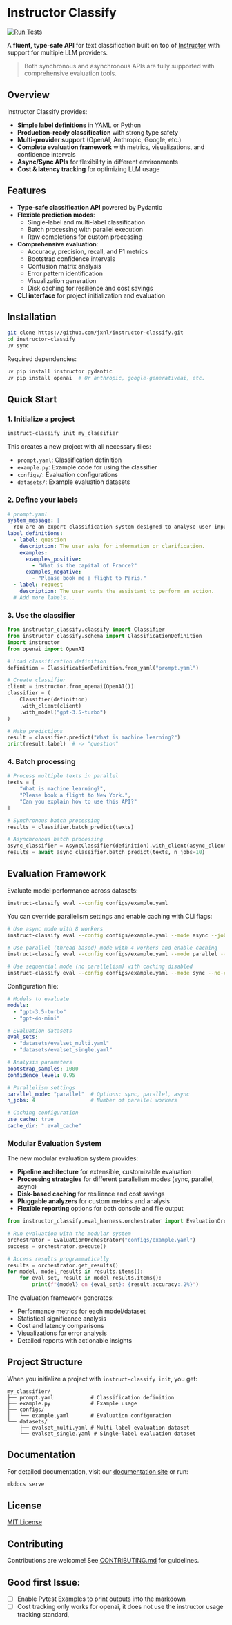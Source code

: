 # Instructor Classify

[![Run Tests](https://github.com/jxnl/instructor-classify/actions/workflows/run-tests.yml/badge.svg)](https://github.com/jxnl/instructor-classify/actions/workflows/run-tests.yml)

A **fluent, type-safe API** for text classification built on top of [Instructor](https://github.com/jxnl/instructor/) with support for multiple LLM providers.

> Both synchronous and asynchronous APIs are fully supported with comprehensive evaluation tools.

## Overview

Instructor Classify provides:

- **Simple label definitions** in YAML or Python
- **Production-ready classification** with strong type safety
- **Multi-provider support** (OpenAI, Anthropic, Google, etc.)
- **Complete evaluation framework** with metrics, visualizations, and confidence intervals
- **Async/Sync APIs** for flexibility in different environments
- **Cost & latency tracking** for optimizing LLM usage

## Features

- **Type-safe classification API** powered by Pydantic
- **Flexible prediction modes**:
  - Single-label and multi-label classification
  - Batch processing with parallel execution
  - Raw completions for custom processing
- **Comprehensive evaluation**:
  - Accuracy, precision, recall, and F1 metrics
  - Bootstrap confidence intervals
  - Confusion matrix analysis
  - Error pattern identification
  - Visualization generation
  - Disk caching for resilience and cost savings
- **CLI interface** for project initialization and evaluation

## Installation

```bash
git clone https://github.com/jxnl/instructor-classify.git
cd instructor-classify
uv sync
```

Required dependencies:
```bash
uv pip install instructor pydantic
uv pip install openai  # Or anthropic, google-generativeai, etc.
```

## Quick Start

### 1. Initialize a project

```bash
instruct-classify init my_classifier
```

This creates a new project with all necessary files:
- `prompt.yaml`: Classification definition
- `example.py`: Example code for using the classifier
- `configs/`: Evaluation configurations
- `datasets/`: Example evaluation datasets

### 2. Define your labels

```yaml
# prompt.yaml
system_message: |
  You are an expert classification system designed to analyse user inputs.
label_definitions:
  - label: question
    description: The user asks for information or clarification.
    examples:
      examples_positive:
        - "What is the capital of France?"
      examples_negative:
        - "Please book me a flight to Paris."
  - label: request
    description: The user wants the assistant to perform an action.
  # Add more labels...
```

### 3. Use the classifier

```python
from instructor_classify.classify import Classifier
from instructor_classify.schema import ClassificationDefinition
import instructor
from openai import OpenAI

# Load classification definition
definition = ClassificationDefinition.from_yaml("prompt.yaml")

# Create classifier
client = instructor.from_openai(OpenAI())
classifier = (
    Classifier(definition)
    .with_client(client)
    .with_model("gpt-3.5-turbo")
)

# Make predictions
result = classifier.predict("What is machine learning?")
print(result.label)  # -> "question"
```

### 4. Batch processing

```python
# Process multiple texts in parallel
texts = [
    "What is machine learning?",
    "Please book a flight to New York.",
    "Can you explain how to use this API?"
]

# Synchronous batch processing
results = classifier.batch_predict(texts)

# Asynchronous batch processing
async_classifier = AsyncClassifier(definition).with_client(async_client).with_model("gpt-4o")
results = await async_classifier.batch_predict(texts, n_jobs=10)
```

## Evaluation Framework

Evaluate model performance across datasets:

```bash
instruct-classify eval --config configs/example.yaml
```

You can override parallelism settings and enable caching with CLI flags:
```bash
# Use async mode with 8 workers
instruct-classify eval --config configs/example.yaml --mode async --jobs 8

# Use parallel (thread-based) mode with 4 workers and enable caching
instruct-classify eval --config configs/example.yaml --mode parallel --jobs 4 --cache

# Use sequential mode (no parallelism) with caching disabled
instruct-classify eval --config configs/example.yaml --mode sync --no-cache
```

Configuration file:
```yaml
# Models to evaluate
models:
  - "gpt-3.5-turbo"
  - "gpt-4o-mini"

# Evaluation datasets
eval_sets:
  - "datasets/evalset_multi.yaml"
  - "datasets/evalset_single.yaml"

# Analysis parameters
bootstrap_samples: 1000
confidence_level: 0.95

# Parallelism settings
parallel_mode: "parallel"  # Options: sync, parallel, async
n_jobs: 4                  # Number of parallel workers

# Caching configuration
use_cache: true
cache_dir: ".eval_cache"
```

### Modular Evaluation System

The new modular evaluation system provides:

- **Pipeline architecture** for extensible, customizable evaluation
- **Processing strategies** for different parallelism modes (sync, parallel, async)
- **Disk-based caching** for resilience and cost savings
- **Pluggable analyzers** for custom metrics and analysis
- **Flexible reporting** options for both console and file output

```python
from instructor_classify.eval_harness.orchestrator import EvaluationOrchestrator

# Run evaluation with the modular system
orchestrator = EvaluationOrchestrator("configs/example.yaml")
success = orchestrator.execute()

# Access results programmatically
results = orchestrator.get_results()
for model, model_results in results.items():
    for eval_set, result in model_results.items():
        print(f"{model} on {eval_set}: {result.accuracy:.2%}")
```

The evaluation framework generates:
- Performance metrics for each model/dataset
- Statistical significance analysis
- Cost and latency comparisons
- Visualizations for error analysis
- Detailed reports with actionable insights

## Project Structure

When you initialize a project with `instruct-classify init`, you get:

```
my_classifier/
├── prompt.yaml            # Classification definition
├── example.py             # Example usage
├── configs/
│   └── example.yaml       # Evaluation configuration
└── datasets/
    ├── evalset_multi.yaml # Multi-label evaluation dataset
    └── evalset_single.yaml # Single-label evaluation dataset
```

## Documentation

For detailed documentation, visit our [documentation site](https://github.com/jxnl/instructor-classify/docs) or run:

```bash
mkdocs serve
```

## License

[MIT License](LICENSE)

## Contributing

Contributions are welcome! See [CONTRIBUTING.md](CONTRIBUTING.md) for guidelines.

## Good first Issue:

- [ ] Enable Pytest Examples to print outputs into the markdown
- [ ] Cost tracking only works for openai, it does not use the instructor usage tracking standard, 